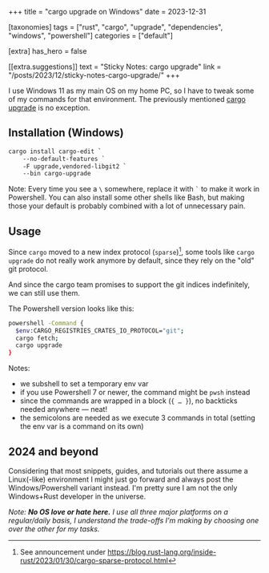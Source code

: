 +++
title = "cargo upgrade on Windows"
date = 2023-12-31

[taxonomies]
tags = ["rust", "cargo", "upgrade", "dependencies", "windows", "powershell"]
categories = ["default"]

[extra]
has_hero = false

[[extra.suggestions]]
text = "Sticky Notes: cargo upgrade"
link = "/posts/2023/12/sticky-notes-cargo-upgrade/"
+++

I use Windows 11 as my main OS on my home PC, so I have to tweak some of my commands for that environment. The previously mentioned [cargo upgrade] is no exception.

## Installation (Windows)

```sh
cargo install cargo-edit `
    --no-default-features `
    -F upgrade,vendored-libgit2 `
    --bin cargo-upgrade
```

Note: Every time you see a `\` somewhere, replace it with `` ` `` to make it work in Powershell. You can also install some other shells like Bash, but making those your default is probably combined with a lot of unnecessary pain.

## Usage

Since `cargo` moved to a new index protocol (`sparse`)[^sparse], some tools like `cargo upgrade` do not really work anymore by default, since they rely on the "old" git protocol.

And since the cargo team promises to support the git indices indefinitely, we can still use them.

The Powershell version looks like this:

```sh
powershell -Command {
  $env:CARGO_REGISTRIES_CRATES_IO_PROTOCOL="git";
  cargo fetch;
  cargo upgrade
}
```

Notes:

* we subshell to set a temporary env var
* if you use Powershell 7 or newer, the command might be `pwsh` instead
* since the commands are wrapped in a block (`{ … }`), no backticks needed anywhere — neat!
* the semicolons are needed as we execute 3 commands in total (setting the env var is a command on its own)

## 2024 and beyond

Considering that most snippets, guides, and tutorials out there assume a Linux(-like) environment I might just go forward and always post the Windows/Powershell variant instead. I'm pretty sure I am not the only Windows+Rust developer in the universe.

_Note: **No OS love or hate here.** I use all three major platforms on a regular/daily basis, I understand the trade-offs I'm making by choosing one over the other for my tasks._

<!-- footnotes -->

[^sparse]: See announcement under <https://blog.rust-lang.org/inside-rust/2023/01/30/cargo-sparse-protocol.html>

<!-- links -->

[cargo upgrade]: @/posts/2023/12/sticky-notes-cargo-upgrade/index.md
